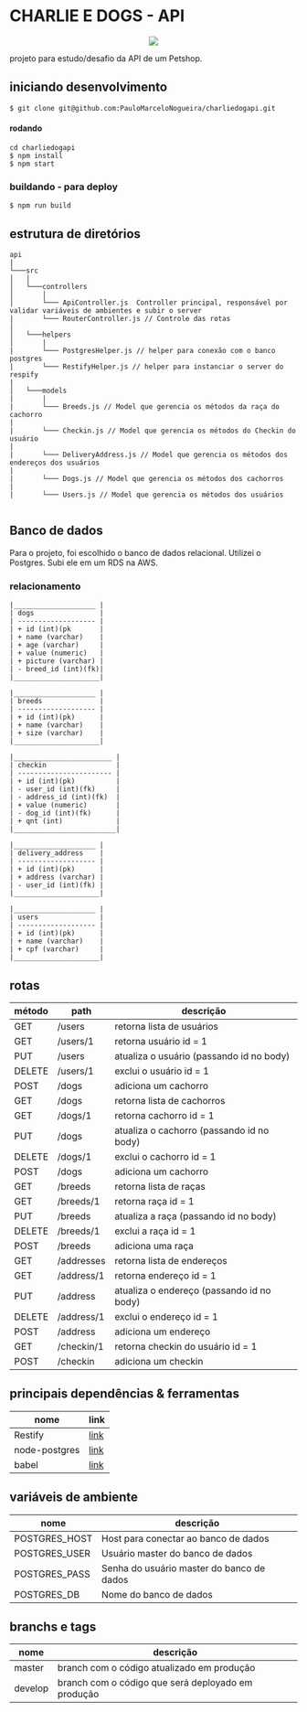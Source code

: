 # CHARLIE E DOGS - API
<p align='center'>
  <img src="https://s3.amazonaws.com/charliedog/logo_charlie.svg">
</p>

projeto para estudo/desafio da API de um Petshop.

## iniciando desenvolvimento
`$ git clone git@github.com:PauloMarceloNogueira/charliedogapi.git`

#### rodando
`cd charliedogapi`\
`$ npm install `\
`$ npm start`

### buildando - para deploy
`$ npm run build`

## estrutura de diretórios
```
api
|
└───src
│   │
│   └───controllers
│       │
│       └─── ApiController.js  Controller principal, responsável por validar variáveis de ambientes e subir o server
|       └─── RouterController.js // Controle das rotas 
│             
│   └───helpers
│       |
|       └─── PostgresHelper.js // helper para conexão com o banco postgres
|       └─── RestifyHelper.js // helper para instanciar o server do respify
|
│   └───models
|       |
|       └─── Breeds.js // Model que gerencia os métodos da raça do cachorro
|
|       └─── Checkin.js // Model que gerencia os métodos do Checkin do usuário
|
|       └─── DeliveryAddress.js // Model que gerencia os métodos dos endereços dos usuários
|
|       └─── Dogs.js // Model que gerencia os métodos dos cachorros
|
|       └─── Users.js // Model que gerencia os métodos dos usuários


```

## Banco de dados
Para o projeto, foi escolhido o banco de dados relacional. Utilizei o Postgres.
Subi ele em um RDS na AWS.
### relacionamento

````
|____________________ |
| dogs                |
| ------------------- |
| + id (int)(pk       |
| + name (varchar)    |
| + age (varchar)     |
| + value (numeric)   |
| + picture (varchar) |
| - breed_id (int)(fk)|
|_____________________|

|____________________ |
| breeds              |
| ------------------- |
| + id (int)(pk)      |
| + name (varchar)    |
| + size (varchar)    |
|_____________________|

|________________________ |
| checkin                 |
| ----------------------- |
| + id (int)(pk)          |
| - user_id (int)(fk)     |
| - address_id (int)(fk)  |
| + value (numeric)       |
| - dog_id (int)(fk)      |
| + qnt (int)             |
|_________________________|

|____________________ |
| delivery_address    |
| ------------------- |
| + id (int)(pk)      |
| + address (varchar) |
| - user_id (int)(fk) |
|_____________________|

|____________________ |
| users               |
| ------------------- |
| + id (int)(pk)      |
| + name (varchar)    |
| + cpf (varchar)     |
|_____________________|
````

## rotas
| método | path | descrição |
| ------ | ---- | ----------|
| GET | /users | retorna lista de usuários |
| GET | /users/1 | retorna usuário id = 1 |
| PUT | /users | atualiza o usuário (passando id no body) |
| DELETE | /users/1 | exclui o usuário id = 1 |
| POST | /dogs | adiciona um cachorro |
| GET | /dogs | retorna lista de cachorros |
| GET | /dogs/1 | retorna cachorro id = 1 |
| PUT | /dogs | atualiza o cachorro (passando id no body) |
| DELETE | /dogs/1 | exclui o cachorro id = 1 |
| POST | /dogs | adiciona um cachorro |
| GET | /breeds | retorna lista de raças |
| GET | /breeds/1 | retorna raça id = 1 |
| PUT | /breeds | atualiza a raça (passando id no body) |
| DELETE | /breeds/1 | exclui a raça id = 1 |
| POST | /breeds | adiciona uma raça |
| GET | /addresses | retorna lista de endereços |
| GET | /address/1 | retorna endereço id = 1 |
| PUT | /address | atualiza o endereço (passando id no body) |
| DELETE | /address/1 | exclui o endereço id = 1 |
| POST | /address | adiciona um endereço |
| GET | /checkin/1 | retorna checkin do usuário id = 1 |
| POST | /checkin | adiciona um checkin |






## principais dependências & ferramentas
| nome          | link                                                           |
| ------------- | -------------------------------------------------------------- |
| Restify    | [link](https://restify.com/)                   |
| node-postgres    | [link](https://node-postgres.com/)       |
| babel | [link](https://babeljs.io/)|

## variáveis de ambiente
| nome | descrição |
| -----|-----------|
| POSTGRES_HOST | Host para conectar ao banco de dados |
| POSTGRES_USER | Usuário master do banco de dados |
| POSTGRES_PASS | Senha do usuário master do banco de dados |
| POSTGRES_DB | Nome do banco de dados |

## branchs e tags
| nome | descrição |
| -----|-----------|
| master | branch com o código atualizado em produção
| develop | branch com o código que será deployado em produção


